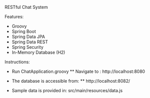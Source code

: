 RESTful Chat System

Features:

* Groovy
* Spring Boot
* Spring Data JPA
* Spring Data REST
* Spring Security 
* In-Memory Database (H2)

Instructions:

* Run ChatApplication.groovy 
** Navigate to : http://localhost:8080

* The database is accessible from:
** http://localhost:8082/ 

* Sample data is provided in: src/main/resources/data.js

